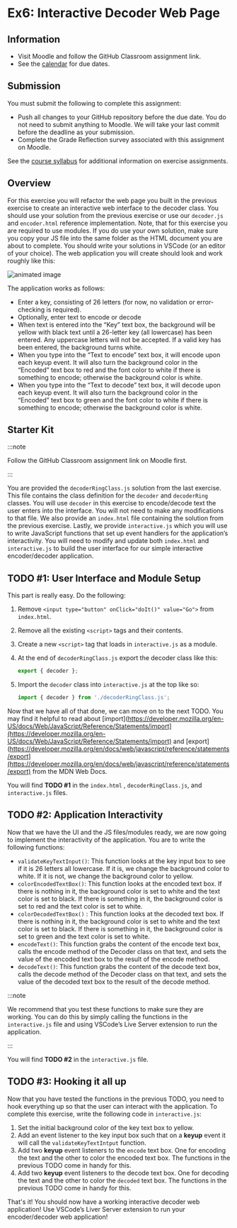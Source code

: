 # Ex6: Interactive Decoder Web Page

## Information

- Visit Moodle and follow the GitHub Classroom assignment link.
- See the [calendar](/docs/information/schedule/#exercises) for due
  dates.

## Submission

You must submit the following to complete this assignment:

- Push all changes to your GitHub repository before the due date. You
  do not need to submit anything to Moodle. We will take your last
  commit before the deadline as your submission.
- Complete the Grade Reflection survey associated with this assignment
  on Moodle.

See the [course syllabus](/docs/information/syllabus/#exercises) for
additional information on exercise assignments.

## Overview

For this exercise you will refactor the web page you built in the previous exercise to create an interactive web interface to the decoder class. You should use your solution from the previous exercise or use our `decoder.js` and `encoder.html` reference implementation. Note, that for this exercise you are required to use modules. If you do use your own solution, make sure you copy your JS file into the same folder as the HTML document you are about to complete. You should write your solutions in VSCode (or an editor of your choice). The web application you will create should look and work roughly like this:

![animated image](exercise6.gif)

The application works as follows:

- Enter a key, consisting of 26 letters (for now, no validation or error-checking is required).
- Optionally, enter text to encode or decode
- When text is entered into the “Key” text box, the background will be yellow with black text until a 26-letter key (all lowercase) has been entered. Any uppercase letters will not be accepted. If a valid key has been entered, the background turns white.
- When you type into the “Text to encode” text box, it will encode upon each keyup event. It will also turn the background color in the “Encoded” text box to red and the font color to white if there is something to encode; otherwise the background color is white.
- When you type into the “Text to decode” text box, it will decode upon each keyup event. It will also turn the background color in the “Encoded” text box to green and the font color to white if there is something to encode; otherwise the background color is white.

## Starter Kit

:::note

Follow the GitHub Classroom assignment link on Moodle first.

:::

You are provided the `decoderRingClass.js` solution from the last exercise. This file contains the class definition for the `decoder` and `decoderRing` classes. You will use `decoder` in this exercise to encode/decode text the user enters into the interface. You will not need to make any modifications to that file. We also provide an `index.html` file containing the solution from the previous exercise. Lastly, we provide `interactive.js` which you will use to write JavaScript functions that set up event handlers for the application’s interactivity. You will need to modify and update both `index.html` and `interactive.js` to build the user interface for our simple interactive encoder/decoder application.

## TODO #1: User Interface and Module Setup

This part is really easy. Do the following:

1. Remove `<input type="button" onClick="doIt()" value="Go">` from `index.html`.
2. Remove all the existing `<script>` tags and their contents.
3. Create a new `<script>` tag that loads in `interactive.js` as a module.
4. At the end of `decoderRingClass.js` export the decoder class like this:

     ```js
     export { decoder };
     ```

5. Import the `decoder` class into `interactive.js` at the top like so:

     ```js
     import { decoder } from './decoderRingClass.js';
     ```

Now that we have all of that done, we can move on to the next TODO. You may find it helpful to read about [import](https://developer.mozilla.org/en-US/docs/Web/JavaScript/Reference/Statements/import](https://developer.mozilla.org/en-US/docs/Web/JavaScript/Reference/Statements/import) and [export](https://developer.mozilla.org/en/docs/web/javascript/reference/statements/export](https://developer.mozilla.org/en/docs/web/javascript/reference/statements/export) from the MDN Web Docs.

You will find **TODO #1** in the `index.html` , `decoderRingClass.js`, and `interactive.js` files.

## TODO #2: Application Interactivity

Now that we have the UI and the JS files/modules ready, we are now going to implement the interactivity of the application. You are to write the following functions:

- `validateKeyTextInput()`: This function looks at the key input box to see if it is 26 letters all lowercase. If it is, we change the background color to white. If it is not, we change the background color to yellow.
- `colorEncodedTextBox()`: This function looks at the encoded text box. If there is nothing in it, the background color is set to white and the text color is set to black. If there is something in it, the background color is set to red and the text color is set to white.
- `colorDecodedTextBox()` : This function looks at the decoded text box. If there is nothing in it, the background color is set to white and the text color is set to black. If there is something in it, the background color is set to green and the text color is set to white.
- `encodeText()`: This function grabs the content of the encode text box, calls the encode method of the Decoder class on that text, and sets the value of the encoded text box to the result of the encode method.
- `decodeText()`: This function grabs the content of the decode text box, calls the decode method of the Decoder class on that text, and sets the value of the decoded text box to the result of the decode method.

:::note

We recommend that you test these functions to make sure they are working. You can do this by simply calling the functions in the `interactive.js` file and using VSCode’s Live Server extension to run the application.

:::

You will find **TODO #2** in the `interactive.js` file.


## TODO #3: Hooking it all up

Now that you have tested the functions in the previous TODO, you need to hook everything up so that the user can interact with the application. To complete this exercise, write the following code in `interactive.js`:

1. Set the initial background color of the key text box to yellow.
2. Add an event listener to the key input box such that on a **keyup** event it will call the `validateKeyTextIntput` function.
3. Add two **keyup** event listeners to the `encode` text box. One for encoding the text and the other to color the encoded text box. The functions in the previous TODO come in handy for this.
4. Add two **keyup** event listeners to the decode text box. One for decoding the text and the other to color the `decoded` text box. The functions in the previous TODO come in handy for this.

That's it! You should now have a working interactive decoder web application! Use VSCode’s Liver Server extension to run your encoder/decoder web application!
